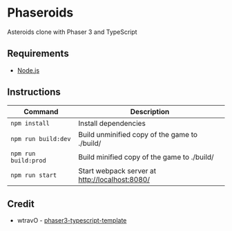# Phaseroids

Asteroids clone with Phaser 3 and TypeScript

## Requirements
* [Node.js](https://nodejs.org)

## Instructions

| Command | Description |
|---------|-------------|
| `npm install` | Install dependencies |
| `npm run build:dev` | Build unminified copy of the game to ./build/ |
| `npm run build:prod` | Build minified copy of the game to ./build/ |
| `npm run start` | Start webpack server at [http://localhost:8080/](http://localhost:8080/) |

## Credit
* wtravO - [phaser3-typescript-template](https://github.com/wtravO/phaser3-typescript-template)